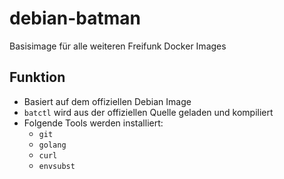 # debian-batman

Basisimage für alle weiteren Freifunk Docker Images

## Funktion

* Basiert auf dem offiziellen Debian Image
* `batctl` wird aus der offiziellen Quelle geladen und kompiliert
* Folgende Tools werden installiert:
  * `git`
  * `golang`
  * `curl`
  * `envsubst`
